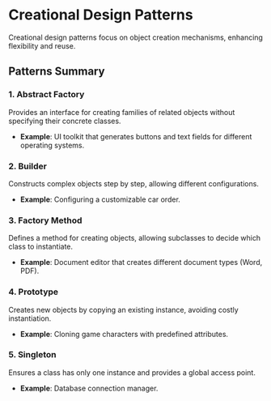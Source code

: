 # Creational Design Patterns

Creational design patterns focus on object creation mechanisms, enhancing flexibility and reuse.

## Patterns Summary

### 1. Abstract Factory  
Provides an interface for creating families of related objects without specifying their concrete classes.  
- **Example**: UI toolkit that generates buttons and text fields for different operating systems.

### 2. Builder  
Constructs complex objects step by step, allowing different configurations.  
- **Example**: Configuring a customizable car order.

### 3. Factory Method  
Defines a method for creating objects, allowing subclasses to decide which class to instantiate.  
- **Example**: Document editor that creates different document types (Word, PDF).

### 4. Prototype  
Creates new objects by copying an existing instance, avoiding costly instantiation.  
- **Example**: Cloning game characters with predefined attributes.

### 5. Singleton  
Ensures a class has only one instance and provides a global access point.  
- **Example**: Database connection manager.